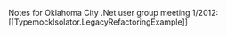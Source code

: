 Notes for Oklahoma City .Net user group meeting 1/2012:
[[TypemockIsolator.LegacyRefactoringExample]]